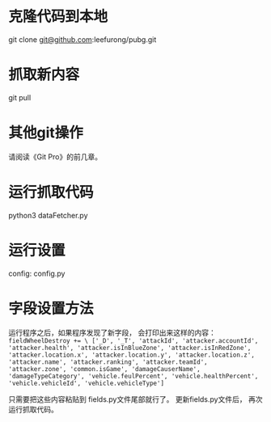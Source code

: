# 克隆代码到本地
git clone git@github.com:leefurong/pubg.git

# 抓取新内容
git pull

# 其他git操作
请阅读《Git Pro》的前几章。

# 运行抓取代码
python3 dataFetcher.py

# 运行设置
config: config.py

# 字段设置方法
运行程序之后，如果程序发现了新字段， 会打印出来这样的内容：
`fieldWheelDestroy += \
['_D', '_T', 'attackId', 'attacker.accountId', 'attacker.health', 'attacker.isInBlueZone', 'attacker.isInRedZone', 'attacker.location.x', 'attacker.location.y', 'attacker.location.z', 'attacker.name', 'attacker.ranking', 'attacker.teamId', 'attacker.zone', 'common.isGame', 'damageCauserName', 'damageTypeCategory', 'vehicle.feulPercent', 'vehicle.healthPercent', 'vehicle.vehicleId', 'vehicle.vehicleType']`

只需要把这些内容粘贴到 fields.py文件尾部就行了。
更新fields.py文件后， 再次运行抓取代码。
